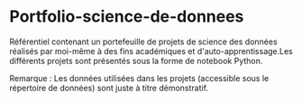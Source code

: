 # Portfolio-science-de-donnees
Référentiel contenant un portefeuille de projets de science des données réalisés par moi-même à des  fins académiques et d'auto-apprentissage.Les différents projets sont présentés sous la forme de notebook Python.

Remarque : Les données utilisées dans les projets (accessible sous le répertoire de données) sont juste à titre démonstratif.

